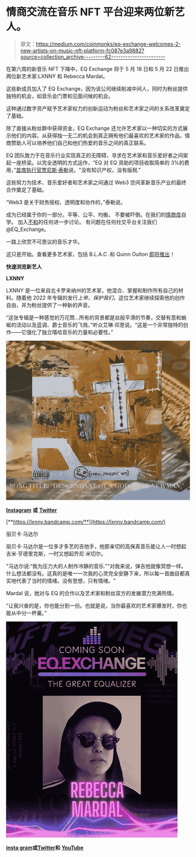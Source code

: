# 情商交流在音乐 NFT 平台迎来两位新艺人。

> 原文：<https://medium.com/coinmonks/eq-exchange-welcomes-2-new-artists-on-music-nft-platform-fc087e3a9882?source=collection_archive---------62----------------------->

在第六周的新音乐 NFT 下降中，EQ Exchange 将于 5 月 18 日和 5 月 22 日推出两位新艺术家:LXNNY 和 Rebecca Mardal。

这些新成员加入了 EQ Exchange，因为该公司继续削减中间人，同时为粉丝提供独特的机会，如音乐会门票和见面问候的机会。

这种通过数字资产赋予艺术家权力的创新运动为粉丝和艺术家之间的关系改革奠定了基础。

除了直接从粉丝群中获得资金，EQ Exchange 还允许艺术家以一种切实的方式展示他们的内容。从获得独一无二的机会到真正拥有他们最喜欢的艺术家的作品，情商赞助人可以培养他们自己和他们热爱的音乐之间的真正联系。

EQ 团队致力于在音乐行业实现真正的无障碍，寻求在艺术家和音乐爱好者之间架起一座桥梁。以完全透明的方式运作，“EQ 对 EQ 资助的项目收取简单的 3%的费用，”[首席执行官贾尼斯·泰勒](https://www.youtube.com/watch?v=pT8MkDYcSMg&feature=youtu.be)说。"没有知识产权，没有版税."

这些努力为技术、音乐爱好者和艺术家之间通过 Web3 空间革新音乐产业的最终合作奠定了基础。

“Web3 是关于财务授权、透明度和协作的，”泰勒说。

成为已经属于你的一部分。平等、公平、均衡。
不要被吓倒。在我们的[情商库](https://eq.exchange/eq-library/)自学。
加入[不和](https://discord.com/invite/suJWVA9RQp)的任何进一步讨论。
有问题在任何社交平台关注我们@EQ_Exchange。

一路上欣赏不可思议的音乐才华。

这只是开始。查看更多艺术家，包括 B.L.A.C .和 Quinn Oulton [即将推出](https://web.eq.exchange/coming-soon)！

**快速浏览新艺人**

**LXNNY**

LXNNY 是一位来自北卡罗来纳州的艺术家，他混合、掌握和制作所有自己的材料。随着他 2022 年专辑的发行*上帝，保护我们*，这位艺术家继续探索他的创作自由，并为粉丝提供了一种新的声音。

“这张专辑是一种感觉的万花筒…所有的背景都是丝般平滑的节奏，交替有意和蜿蜒的流动以及蓝调、爵士音乐的飞溅，”听众艾琳·邓恩说。“这是一个非常独特的创作——它强化了独立嘻哈音乐的力量和必要性。”

![](img/3b53439485a4f6a1a444faa4bbc49e32.png)

[**Instagram**](https://www.instagram.com/lxnny/?hl=en) **或** [**Twitter**](https://twitter.com/lxnnymusic?ref_src=twsrc%5Egoogle%7Ctwcamp%5Eserp%7Ctwgr%5Eauthor)

[**https://lxnny.bandcamp.com/**](https://lxnny.bandcamp.com/)

丽贝卡·马达尔

丽贝卡·马达尔是一位多才多艺的吉他手，他那亲切的高保真音乐能让人一时想起吉米·亨德里克斯，一时又想起乔尼·米切尔。

"马达尔说:“我为压力大的人制作冷静的音乐.”"对我来说，弹吉他就像冥想一样。什么想法都没有。这真的是唯一一次我的心灵完全安静下来，所以每一首曲目都真实地代表了当时的情绪。没有思想，只有情绪。"

Mardal 说，她对与 EQ 的合作以及艺术家和粉丝双方的发展潜力充满热情。

“让我兴奋的是，你也能分到一份。也就是说，当你最喜欢的艺术家爆发时，你也能从中分一杯羹。”

![](img/ac40ac9815f3b8c1b9ead182e503eab1.png)

[**insta gram**](https://www.instagram.com/rebeccamardal/?hl=en)**或**[**Twitter**](https://twitter.com/rebeccamardal)**和** [**YouTube**](https://www.youtube.com/channel/UCXRbfOS6BNCzyYc6qzdeJHA)